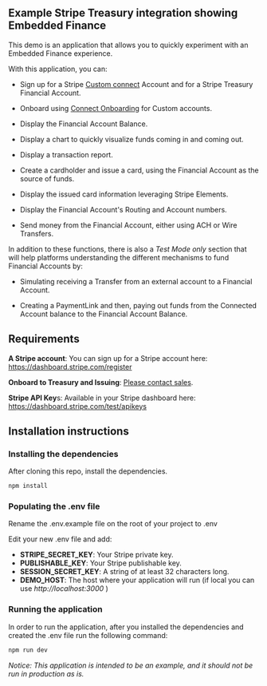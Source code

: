 ## Example Stripe Treasury integration showing Embedded Finance


This demo is an application that allows you to quickly experiment with an
Embedded Finance experience.


With this application, you can:

- Sign up for a Stripe [Custom connect](https://stripe.com/docs/connect/custom-accounts) Account and for a Stripe Treasury Financial Account.

- Onboard using [Connect Onboarding](https://stripe.com/docs/connect/connect-onboarding) for Custom accounts.

- Display the Financial Account Balance.

- Display a chart to quickly visualize funds coming in and coming out.

- Display a transaction report.

- Create a cardholder and issue a card, using the Financial Account as the source of funds.

- Display the issued card information leveraging Stripe Elements.

- Display the Financial Account's Routing and Account numbers.

- Send money from the Financial Account, either using ACH or Wire Transfers.



In addition to these functions, there is also a *Test Mode only* section that will help platforms understanding the different mechanisms to fund Financial Accounts by:


- Simulating receiving a Transfer from an external account to a Financial Account.

- Creating a PaymentLink and then, paying out funds from the Connected Account balance to the Financial Account Balance.

## Requirements



**A Stripe account**: You can sign up for a Stripe account here: https://dashboard.stripe.com/register

**Onboard to Treasury and Issuing**: [Please contact sales](https://go.stripe.global/treasury-inquiry).

**Stripe API Key**s: Available in your Stripe dashboard here: https://dashboard.stripe.com/test/apikeys



## Installation instructions



### Installing the dependencies


After cloning this repo, install the dependencies.



```bash
npm install
```



### Populating the .env file

Rename the .env.example file on the root of your project to .env

Edit your new .env file and add:

- **STRIPE_SECRET_KEY**: Your Stripe private key.
- **PUBLISHABLE_KEY**: Your Stripe publishable key.
- **SESSION_SECRET_KEY**: A string of at least 32 characters long.
- **DEMO_HOST**: The host where your application will run (if local you can use *http://localhost:3000* )

### Running the application

In order to run the application, after you installed the dependencies and created the .env file run the following command:

```bash
npm run dev
```

*Notice: This application is intended to be an example, and it should not be run in production as is.*
